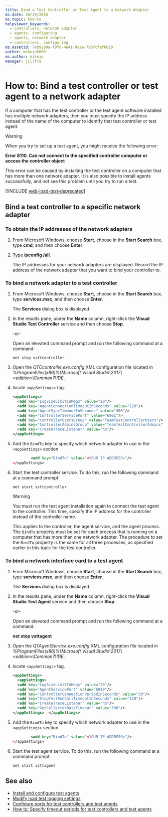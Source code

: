 ```yaml
---
title: Bind a Test Controller or Test Agent to a Network Adapter
ms.date: 10/19/2016
ms.topic: how-to
helpviewer_keywords: 
  - controllers, netwrok adapter
  - agents, configuring
  - agents, network adapter
  - controllers, configuring
ms.assetid: 7eb9290a-f9f6-4e41-9caa-796fcfaf0610
author: mikejo5000
ms.author: mikejo
manager: jillfra
---
```

# How to: Bind a test controller or test agent to a network adapter

If a computer that has the test controller or the test agent software installed has multiple network adapters, then you must specify the IP address instead of the name of the computer to identify that test controller or test agent.

> [!WARNING]
> When you try to set up a test agent, you might receive the following error:
>
> **Error 8110. Can not connect to the specified controller computer or access the controller object**
>
> This error can be caused by installing the test controller on a computer that has more than one network adapter. It is also possible to install agents successfully, and not see this problem until you try to run a test.

[!INCLUDE [web-load-test-deprecated](includes/web-load-test-deprecated.md)]

## Bind a test controller to a specific network adapter

### To obtain the IP addresses of the network adapters

1. From Microsoft Windows, choose **Start**, choose in the **Start Search** box, type **cmd**, and then choose **Enter**.

2. Type **ipconfig /all**.

     The IP addresses for your network adapters are displayed. Record the IP address of the network adapter that you want to bind your controller to.

### To bind a network adapter to a test controller

1. From Microsoft Windows, choose **Start**, choose in the **Start Search** box, type **services.msc**, and then choose **Enter**.

     The **Services** dialog box is displayed.

2. In the results pane, under the **Name** column, right-click the **Visual Studio Test Controller** service and then choose **Stop**.

     -or-

     Open an elevated command prompt and run the following command at a command:

     `net stop vsttcontroller`

3. Open the *QTCcontroller.exe.config* XML configuration file located in *%ProgramFiles(x86)%\Microsoft Visual Studio\2017\\\<edition>\Common7\IDE*.

4. locate `<appSettings>` tag.

    ```xml
    <appSettings>
      <add key="LogSizeLimitInMegs" value="20"/>
      <add key="AgentConnectionTimeoutInSeconds" value="120"/>
      <add key="AgentSyncTimeoutInSeconds" value="300"/>
      <add key="ControllerServicePort" value="6901"/>
      <add key="ControllerUsersGroup" value="TeamTestControllerUsers"/>
      <add key="ControllerAdminsGroup" value="TeamTestControllerAdmins"/>
      <add key="CreateTraceListener" value="no"/>
    </appSettings>
    ```

5. Add the `BindTo` key to specify which network adapter to use in the `<appSettings>` section.

    ```xml
            <add key="BindTo" value="<YOUR IP ADDRESS>"/>
    </appSettings>
    ```

6. Start the test controller service. To do this, run the following command at a command prompt:

    `net start vsttcontroller`

    > [!WARNING]
    > You must run the test agent installation again to connect the test agent to the controller. This time, specify the IP address for the controller instead of the controller name.

     This applies to the controller, the agent service, and the agent process. The `BindTo` property must be set for each process that is running on a computer that has more than one network adapter. The procedure to set the `BindTo` property is the same for all three processes, as specified earlier in this topic for the test controller.

### To bind a network interface card to a test agent

1. From Microsoft Windows, choose **Start**, choose in the **Start Search** box, type **services.msc**, and then choose **Enter**.

    The **Services** dialog box is displayed.

2. In the results pane, under the **Name** column, right-click the **Visual Studio Test Agent** service and then choose **Stop**.

     -or-

     Open an elevated command prompt and run the following command at a command:

     **net stop vsttagent**

3. Open the *QTAgentService.exe.config* XML configuration file located in *%ProgramFiles(x86)%\Microsoft Visual Studio\2017\\\<edition>\Common7\IDE*.

4. locate `<appSettings>` tag.

    ```xml
    <appSettings>
      <appSettings>
      <add key="LogSizeLimitInMegs" value="20"/>
      <add key="AgentServicePort" value="6910"/>
      <add key="ControllerConnectionPeriodInSeconds" value="30"/>
      <add key="StopTestRunCallTimeoutInSeconds" value="120"/>
      <add key="CreateTraceListener" value="no"/>
      <add key="GetCollectorDataTimeout" value="300"/>
    </appSettings>  </appSettings>
    ```

5. Add the `BindTo` key to specify which network adapter to use in the `<appSettings>` section.

    ```xml
            <add key="BindTo" value="<YOUR IP ADDRESS>"/>
    </appSettings>
    ```

6. Start the test agent service. To do this, run the following command at a command prompt:

    `net start vsttagent`

## See also

- [Install and configure test agents](../test/lab-management/install-configure-test-agents.md)
- [Modify load test logging settings](../test/modify-load-test-logging-settings.md)
- [Configure ports for test controllers and test agents](../test/configure-ports-for-test-controllers-and-test-agents.md)
- [How to: Specify timeout periods for test controllers and test agents](../test/how-to-specify-timeout-periods-for-test-controllers-and-test-agents.md)
